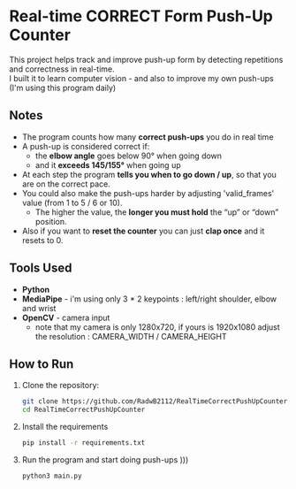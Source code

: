 # Real-time CORRECT Form Push-Up Counter
This project helps track and improve push-up form by detecting repetitions and correctness in real-time.  
I built it to learn computer vision - and also to improve my own push-ups (I'm using this program daily)

## Notes
- The program counts how many **correct push-ups** you do in real time  
- A push-up is considered correct if:
  - the **elbow angle** goes below 90° when going down
  - and it **exceeds 145/155°** when going up
- At each step the program **tells you when to go down / up**, so that you are on the correct pace.
- You could also make the push-ups harder by adjusting 'valid_frames' value (from 1 to  5 / 6 or 10). 
  - The higher the value, the **longer you must hold** the “up” or “down” position.
- Also if you want to **reset the counter** you can just **clap once** and it resets to 0.

## Tools Used

- **Python**
- **MediaPipe** - i'm using only 3 * 2 keypoints : left/right shoulder, elbow and wrist
- **OpenCV** - camera input
  - note that my camera is only 1280x720, if yours is 1920x1080 adjust the resolution : CAMERA_WIDTH / CAMERA_HEIGHT


## How to Run

1. Clone the repository:
   ```bash
   git clone https://github.com/RadwB2112/RealTimeCorrectPushUpCounter.git
   cd RealTimeCorrectPushUpCounter  
   ```
2. Install the requirements
   ```bash
   pip install -r requirements.txt
   ```
3. Run the program and start doing push-ups )))
   ```bash
   python3 main.py
   ```
   
